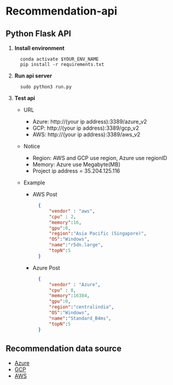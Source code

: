 # Recommendation-api

## Python Flask API
   1. __Install environment__
      ```
        conda activate $YOUR_ENV_NAME
        pip install -r requirements.txt
      ``` 
      
   2. __Run api server__
      ```
        sudo python3 run.py
      ``` 
      
   3. __Test api__
   
      * URL
        * Azure: http://(your ip address):3389/azure_v2
        * GCP: http://(your ip address):3389/gcp_v2
        * AWS: http://(your ip address):3389/aws_v2
        
      * Notice
        * Region: AWS and GCP use region, Azure use regionID
        * Memory: Azure use Megabyte(MB)
        * Project ip address = 35.204.125.116
        
      * Example
      
        * AWS Post
          ```json
            {
                "vendor" : "aws",
                "cpu" : 2,
                "memory":16,
                "gpu":0,
                "region":"Asia Pacific (Singapore)",
                "OS":"Windows",
                "name":"r5dn.large",
                "topN":5
            }
          ```
         
         * Azure Post
            ```json
              {
                  "vendor" : "Azure",
                  "cpu" : 8,
                  "memory":16384,
                  "gpu":0,
                  "region":"centralindia",
                  "OS":"Windows",
                  "name":"Standard_B4ms",
                  "topN":5
              }
            ```
         
## Recommendation data source
  * [Azure](https://azureprice.net/)
  * [GCP](https://gcpinstances.doit-intl.com/)
  * [AWS](https://aws.amazon.com/tw/ec2/pricing/on-demand/)
